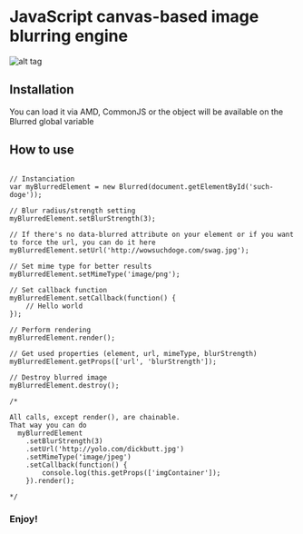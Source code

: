 # JavaScript canvas-based image blurring engine

![alt tag](http://s17.postimg.org/rdme1nyrj/Capture_d_cran_2014_08_11_21_39_17.png)

## Installation

You can load it via AMD, CommonJS or the object will be available on the Blurred global variable

## How to use

```

// Instanciation
var myBlurredElement = new Blurred(document.getElementById('such-doge'));

// Blur radius/strength setting
myBlurredElement.setBlurStrength(3); 

// If there's no data-blurred attribute on your element or if you want to force the url, you can do it here
myBlurredElement.setUrl('http://wowsuchdoge.com/swag.jpg'); 

// Set mime type for better results
myBlurredElement.setMimeType('image/png');

// Set callback function
myBlurredElement.setCallback(function() {
    // Hello world
});

// Perform rendering
myBlurredElement.render();

// Get used properties (element, url, mimeType, blurStrength)
myBlurredElement.getProps(['url', 'blurStrength']);

// Destroy blurred image
myBlurredElement.destroy();

/* 

All calls, except render(), are chainable.
That way you can do 
  myBlurredElement
    .setBlurStrength(3)
    .setUrl('http://yolo.com/dickbutt.jpg')
    .setMimeType('image/jpeg')
    .setCallback(function() {
        console.log(this.getProps(['imgContainer']);
    }).render();
    
*/

```

### Enjoy!
